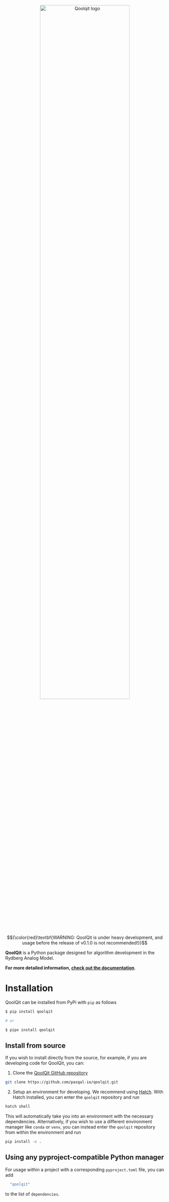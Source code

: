 
<p align="center">
  <picture>
    <source media="(prefers-color-scheme: dark)" srcset="./docs/extras/assets/logo/qoolqit_logo_white.svg" width="75%">
    <source media="(prefers-color-scheme: light)" srcset="./docs/extras/assets/logo/qoolqit_logo_darkgreen.svg" width="75%">
    <img alt="Qoolqit logo" src="./docs/assets/logo/qoolqit_logo_darkgreen.svg" width="75%">
  </picture>
</p>

$${\color{red}\textbf{WARNING: QoolQit is under heavy development, and usage before the release of v0.1.0 is not recommended!}}$$

**QoolQit** is a Python package designed for algorithm development in the Rydberg Analog Model.


**For more detailed information, [check out the documentation](https://pasqal-io.github.io/qoolqit/latest/)**.

# Installation

QoolQit can be installed from PyPi with `pip` as follows

```sh
$ pip install qoolqit

# or

$ pipx install qoolqit
```

## Install from source

If you wish to install directly from the source, for example, if you are developing code for QoolQit, you can:

1) Clone the [QoolQit GitHub repository](https://github.com/pasqal-io/qoolqit)

```sh
git clone https://github.com/pasqal-io/qoolqit.git
```

2) Setup an environment for developing. We recommend using [Hatch](https://hatch.pypa.io/latest/). With Hatch installed, you can enter the `qoolqit` repository and run

```sh
hatch shell
```

This will automatically take you into an environment with the necessary dependencies. Alternatively, if you wish to use a different environment manager like `conda` or `venv`, you can instead enter the `qoolqit` repository from within the environment and run

```sh
pip install -e .
```

## Using any pyproject-compatible Python manager

For usage within a project with a corresponding `pyproject.toml` file, you can add

```sh
  "qoolqit"
```

to the list of `dependencies`.
